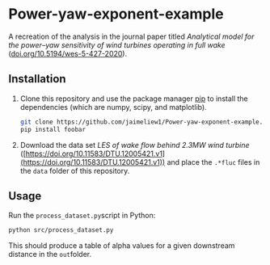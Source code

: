 # Power-yaw-exponent-example

A recreation of the analysis in the journal paper titled *Analytical model for the power–yaw sensitivity of wind turbines operating in full wake* ([doi.org/10.5194/wes-5-427-2020](http://doi.org/10.5194/wes-5-427-2020)).

## Installation
1) Clone this repository and use the package manager [pip](https://pip.pypa.io/en/stable/) to install the dependencies (which are numpy, scipy, and matplotlib).

    ```bash
    git clone https://github.com/jaimeliew1/Power-yaw-exponent-example.git
    pip install foobar
    ```

2) Download the data set *LES of wake flow behind 2.3MW wind turbine* ([https://doi.org/10.11583/DTU.12005421.v1](https://doi.org/10.11583/DTU.12005421.v1)) and place the `.*fluc` files in the `data` folder of this repository.



## Usage
Run the `process_dataset.py`script in Python:
```bash
python src/process_dataset.py
```
This should produce a table of alpha values for a given downstream distance in the `out`folder.